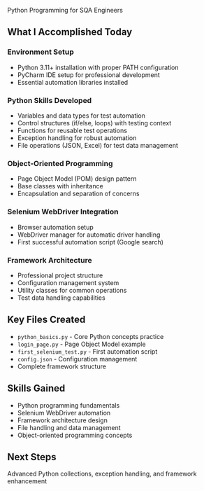 Python Programming for SQA Engineers

## What I Accomplished Today

### Environment Setup
- Python 3.11+ installation with proper PATH configuration
- PyCharm IDE setup for professional development
- Essential automation libraries installed

### Python Skills Developed
- Variables and data types for test automation
- Control structures (if/else, loops) with testing context
- Functions for reusable test operations
- Exception handling for robust automation
- File operations (JSON, Excel) for test data management

### Object-Oriented Programming
- Page Object Model (POM) design pattern
- Base classes with inheritance
- Encapsulation and separation of concerns

### Selenium WebDriver Integration
- Browser automation setup
- WebDriver manager for automatic driver handling
- First successful automation script (Google search)

### Framework Architecture
- Professional project structure
- Configuration management system
- Utility classes for common operations
- Test data handling capabilities

## Key Files Created
- `python_basics.py` - Core Python concepts practice
- `login_page.py` - Page Object Model example
- `first_selenium_test.py` - First automation script
- `config.json` - Configuration management
- Complete framework structure

## Skills Gained
- Python programming fundamentals
- Selenium WebDriver automation
- Framework architecture design
- File handling and data management
- Object-oriented programming concepts

## Next Steps
 Advanced Python collections, exception handling, and framework enhancement
